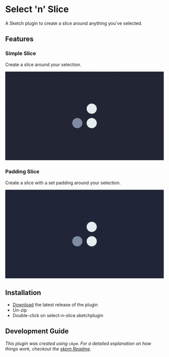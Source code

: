 # Select 'n' Slice
A Sketch plugin to create a slice around anything you've selected.

## Features

### Simple Slice
Create a slice around your selection.

![Demonstation of the Simple Slice feature.](images/showcase-simpleslice.gif)

### Padding Slice
Create a slice with a set padding around your selection.

![Demonstation of the Padding Slice feature.](images/showcase-paddingslice.gif)

## Installation

- [Download](../../releases/latest/download/select-n-slice.sketchplugin.zip) the latest release of the plugin
- Un-zip
- Double-click on select-n-slice.sketchplugin

## Development Guide

_This plugin was created using `skpm`. For a detailed explanation on how things work, checkout the [skpm Readme](https://github.com/skpm/skpm/blob/master/README.md)._

